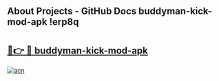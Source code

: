 ## About Projects - GitHub Docs buddyman-kick-mod-apk !erp8q

# <h2><a href="https://andorid.site?title=buddyman-kick-mod-apk&ref=14PRO">🔗👉 🔴 buddyman-kick-mod-apk</a></h2>

[![acn](https://github.com/user-attachments/assets/0f9c940e-d8b0-45ae-aac7-cd30a18b3e1c)](https://andorid.site?title=buddyman-kick-mod-apk&ref=14PRO)


